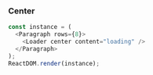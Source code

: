 ### Center

<!--start-code-->

```js
const instance = (
  <Paragraph rows={8}>
    <Loader center content="loading" />
  </Paragraph>
);
ReactDOM.render(instance);
```

<!--end-code-->
